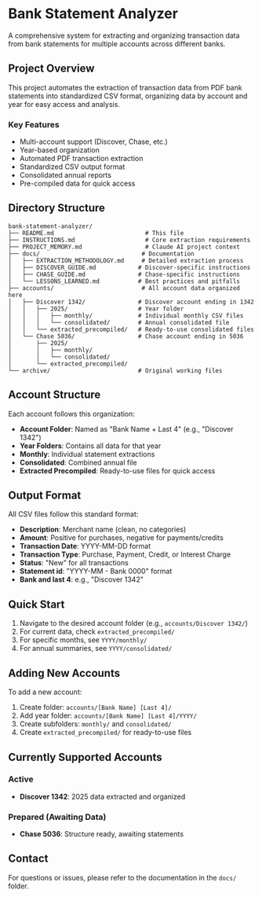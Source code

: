 # Bank Statement Analyzer

A comprehensive system for extracting and organizing transaction data from bank statements for multiple accounts across different banks.

## Project Overview

This project automates the extraction of transaction data from PDF bank statements into standardized CSV format, organizing data by account and year for easy access and analysis.

### Key Features
- Multi-account support (Discover, Chase, etc.)
- Year-based organization
- Automated PDF transaction extraction
- Standardized CSV output format
- Consolidated annual reports
- Pre-compiled data for quick access

## Directory Structure

```
bank-statement-analyzer/
├── README.md                          # This file
├── INSTRUCTIONS.md                    # Core extraction requirements
├── PROJECT_MEMORY.md                  # Claude AI project context
├── docs/                             # Documentation
│   ├── EXTRACTION_METHODOLOGY.md     # Detailed extraction process
│   ├── DISCOVER_GUIDE.md            # Discover-specific instructions
│   ├── CHASE_GUIDE.md               # Chase-specific instructions
│   └── LESSONS_LEARNED.md           # Best practices and pitfalls
├── accounts/                         # All account data organized here
│   ├── Discover 1342/               # Discover account ending in 1342
│   │   ├── 2025/                    # Year folder
│   │   │   ├── monthly/             # Individual monthly CSV files
│   │   │   └── consolidated/        # Annual consolidated file
│   │   └── extracted_precompiled/   # Ready-to-use consolidated files
│   └── Chase 5036/                  # Chase account ending in 5036
│       ├── 2025/
│       │   ├── monthly/
│       │   └── consolidated/
│       └── extracted_precompiled/
└── archive/                         # Original working files
```

## Account Structure

Each account follows this organization:
- **Account Folder**: Named as "Bank Name + Last 4" (e.g., "Discover 1342")
- **Year Folders**: Contains all data for that year
- **Monthly**: Individual statement extractions
- **Consolidated**: Combined annual file
- **Extracted Precompiled**: Ready-to-use files for quick access

## Output Format

All CSV files follow this standard format:
- **Description**: Merchant name (clean, no categories)
- **Amount**: Positive for purchases, negative for payments/credits
- **Transaction Date**: YYYY-MM-DD format
- **Transaction Type**: Purchase, Payment, Credit, or Interest Charge
- **Status**: "New" for all transactions
- **Statement id**: "YYYY-MM - Bank 0000" format
- **Bank and last 4**: e.g., "Discover 1342"

## Quick Start

1. Navigate to the desired account folder (e.g., `accounts/Discover 1342/`)
2. For current data, check `extracted_precompiled/`
3. For specific months, see `YYYY/monthly/`
4. For annual summaries, see `YYYY/consolidated/`

## Adding New Accounts

To add a new account:
1. Create folder: `accounts/[Bank Name] [Last 4]/`
2. Add year folder: `accounts/[Bank Name] [Last 4]/YYYY/`
3. Create subfolders: `monthly/` and `consolidated/`
4. Create `extracted_precompiled/` for ready-to-use files

## Currently Supported Accounts

### Active
- **Discover 1342**: 2025 data extracted and organized

### Prepared (Awaiting Data)
- **Chase 5036**: Structure ready, awaiting statements

## Contact

For questions or issues, please refer to the documentation in the `docs/` folder.